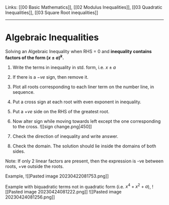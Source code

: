 Links: [[00 Basic Mathematics]], [[02 Modulus Inequalities]], [[03 Quadratic Inequalities]], [[03 Square Root inequalities]]
___
# Algebraic Inequalities
Solving an Algebraic Inequality when RHS = 0 and **inequality contains factors of the form $(x\pm a)^k$.**

1. Write the terms in inequality in std. form, i.e. $x\pm a$
2. If there is a $-ve$ sign, then remove it.

3. Plot all roots corresponding to each liner term on the number line, in sequence.

4. Put a cross sign at each root with even exponent in inequality.

5. Put a $+ve$ side on the RHS of the greatest root.

6. Now alter sign while moving towards left except the one corresponding to the cross.
   ![[sign change.png|450]]

7. Check the direction of inequality and write answer.

8. Check the domain. The solution should lie inside the domains of both sides. 

Note: If only 2 linear factors are present, then the expression is -ve between roots, +ve outside the roots. 


Example,
![[Pasted image 20230422081753.png]]

Example with biquadratic terms not in quadratic form (i.e. $x^{4} + x^{2} + a$),
![[Pasted image 20230424081222.png]]
![[Pasted image 20230424081256.png]]


